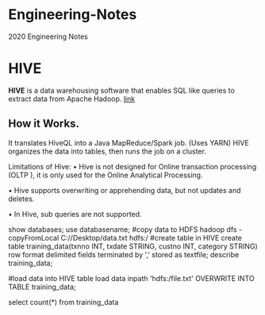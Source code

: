 # Engineering-Notes
2020 Engineering Notes
# HIVE


__HIVE__ is a data warehousing software that enables SQL like queries to extract data from Apache Hadoop. [link](https://www.talend.com/resources/what-is-apache-hive/)


## How it Works.
It translates HiveQL into a Java MapReduce/Spark job. (Uses YARN) HIVE organizes the data into tables, then runs the job on a cluster.

Limitations of Hive:
• Hive is not designed for Online transaction processing (OLTP ), it is only used for the Online Analytical Processing.

• Hive supports overwriting or apprehending data, but not updates and deletes.

• In Hive, sub queries are not supported.

show databases;
use databasename;
#copy data to HDFS
hadoop dfs -copyFromLocal C://Desktop/data.txt hdfs:/ 
#create table in HIVE
create table training_data(txnno INT, txdate STRING, custno INT, category STRING) row format delimited fields terminated by ',' stored as textfile;
describe training_data;

#load data into HIVE table
load data inpath 'hdfs:/file.txt' OVERWRITE INTO TABLE training_data;

select count(*) from training_data

